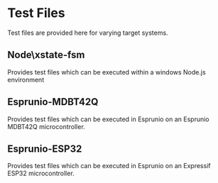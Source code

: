 # Test Files

Test files are provided here for varying target systems.

## Node\xstate-fsm

Provides test files which can be executed within a windows Node.js environment

## Esprunio-MDBT42Q

Provides test files which can be executed in Esprunio on an Esprunio MDBT42Q microcontroller.

## Esprunio-ESP32

Provides test files which can be executed in Esprunio on an Expressif ESP32 microcontroller.
